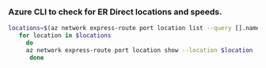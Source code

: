 ### Azure CLI to check for ER Direct locations and speeds.
```bash
locations=$(az network express-route port location list --query [].name --output tsv) 
   for location in $locations 
     do 
     az network express-route port location show --location $location --query "{name:name, availableBandwidths1:availableBandwidths[0].offerName, availableBandwidths2:availableBandwidths[1].offerName}" -o tsv
      done
```
